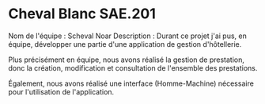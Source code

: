 # Cheval Blanc SAE.201
Nom de l'équipe : Scheval Noar
Description : Durant ce projet j'ai pus, en équipe, développer une partie d'une application de gestion d'hôtellerie.

Plus précisément en équipe, nous avons réalisé la gestion de prestation, donc la création, modification et consultation de l'ensemble des prestations.

Également, nous avons réalisé une interface (Homme-Machine) nécessaire pour l'utilisation de l'application.
